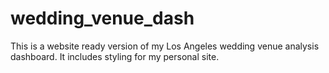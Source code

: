 # wedding_venue_dash
This is a website ready version of my Los Angeles wedding venue analysis dashboard. It includes styling for my personal site.
